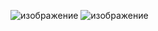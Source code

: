 ![изображение](https://user-images.githubusercontent.com/28356781/176261336-0ed5314e-c38d-4ccc-a0d0-2f4dc0f87abc.png)
![изображение](https://user-images.githubusercontent.com/28356781/176261388-13a441c6-b7d4-442e-9eac-985d33dd3a63.png)
